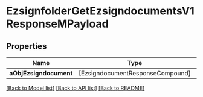 # EzsignfolderGetEzsigndocumentsV1ResponseMPayload

## Properties
Name | Type | Description | Notes
------------ | ------------- | ------------- | -------------
**aObjEzsigndocument** | [EzsigndocumentResponseCompound] |  | 

[[Back to Model list]](../README.md#documentation-for-models) [[Back to API list]](../README.md#documentation-for-api-endpoints) [[Back to README]](../README.md)


